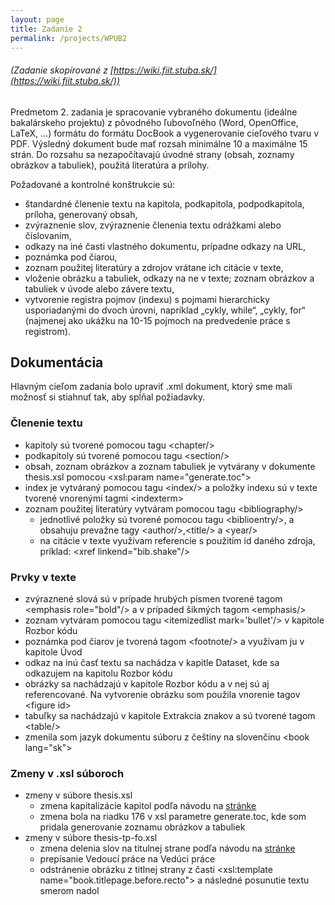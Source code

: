 ```yaml
---
layout: page
title: Zadanie 2
permalink: /projects/WPUB2
---
```

###### _(Zadanie skopírované z [https://wiki.fiit.stuba.sk/](https://wiki.fiit.stuba.sk/))_

Predmetom 2. zadania je spracovanie vybraného dokumentu (ideálne bakalárskeho projektu) z pôvodného ľubovoľného (Word, OpenOffice, LaTeX, …) formátu do formátu DocBook a vygenerovanie cieľového tvaru v PDF. Výsledný dokument bude mať rozsah minimálne 10 a maximálne 15 strán. Do rozsahu sa nezapočítavajú úvodné strany (obsah, zoznamy obrázkov a tabuliek), použitá literatúra a prílohy.

Požadované a kontrolné konštrukcie sú:

  * štandardné členenie textu na kapitola, podkapitola, podpodkapitola, príloha, generovaný obsah,
  * zvýraznenie slov, zvýraznenie členenia textu odrážkami alebo číslovaním,
  * odkazy na iné časti vlastného dokumentu, prípadne odkazy na URL,
  * poznámka pod čiarou,
  * zoznam použitej literatúry a zdrojov vrátane ich citácie v texte,
  * vloženie obrázku a tabuliek, odkazy na ne v texte; zoznam obrázkov a tabuliek v úvode alebo závere textu,
  * vytvorenie registra pojmov (indexu) s pojmami hierarchicky usporiadanými do dvoch úrovni, napríklad „cykly, while“, „cykly, for“ (najmenej ako ukážku na 10-15 pojmoch na predvedenie práce s registrom).

## Dokumentácia
Hlavným cieľom zadania bolo upraviť .xml dokument, ktorý sme mali možnosť si stiahnuť tak, aby spĺňal požiadavky.

### Členenie textu
  * kapitoly sú tvorené pomocou tagu \<chapter/>
  * podkapitoly sú tvorené pomocou tagu \<section/>
  * obsah, zoznam obrázkov a zoznam tabuliek je vytvárany v dokumente thesis.xsl pomocou \<xsl:param name="generate.toc">
  * index je vytváraný pomocou tagu \<index/> a položky indexu sú v texte tvorené vnorenými tagmi \<indexterm><primary></primary><secondary></secondary></indexterm>
  * zoznam použitej literatúry vytváram pomocou tagu \<bibliography/>
    * jednotlivé položky sú tvorené pomocou tagu \<biblioentry/>, a obsahuju prevažne tagy \<author/>,\<title/> a \<year/>
	* na citácie v texte využívam referencie s použitím id daného zdroja, príklad: \<xref linkend="bib.shake"/>
  
### Prvky v texte
  * zvýraznené slová sú v prípade hrubých písmen tvorené tagom \<emphasis role="bold"/> a v prípaded šikmých tagom \<emphasis/>
  * zoznam vytváram pomocou tagu \<itemizedlist mark='bullet'/> v kapitole Rozbor kódu
  * poznámka pod čiarov je tvorená tagom \<footnote/> a využívam ju v kapitole Úvod
  * odkaz na inú časť textu sa nachádza v kapitle Dataset, kde sa odkazujem na kapitolu Rozbor kódu
  * obrázky sa nachádzajú v kapitole Rozbor kódu a v nej sú aj referencované. Na vytvorenie obrázku som použila vnorenie tagov \<figure id><title></title><mediaobject><imageobject><imagedata scale fileref/></imageobject></mediaobject></figure>
  * tabuľky sa nachádzajú v kapitole Extrakcia znakov a sú tvorené tagom \<table/>
  * zmenila som jazyk dokumentu súboru z češtiny na slovenčinu \<book lang="sk">

### Zmeny v .xsl súboroch
  * zmeny v súbore thesis.xsl
    * zmena kapitalizácie kapitol podľa návodu na [stránke](https://wiki.fiit.stuba.sk/)
    * zmena bola na riadku 176 v xsl parametre generate.toc, kde som pridala generovanie zoznamu obrázkov a tabuliek
  * zmeny v súbore thesis-tp-fo.xsl
    * zmena delenia slov na titulnej strane podľa návodu na [stránke](https://wiki.fiit.stuba.sk/)
    * prepísanie Vedoucí práce na Vedúci práce
    * odstránenie obrázku z titlnej strany z časti \<xsl:template name="book.titlepage.before.recto"> a následné posunutie textu smerom nadol
